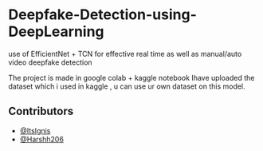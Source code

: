 # Deepfake-Detection-using-DeepLearning
use of EfficientNet + TCN for effective real time as well as manual/auto video deepfake detection 

The project is made in google colab + kaggle notebook
Ihave uploaded the dataset which i used in kaggle , u can use ur own dataset on this model.

## Contributors

- [@ItsIgnis](https://github.com/ItsIgnis)
- [@Harshh206](https://github.com/Harshh206)
